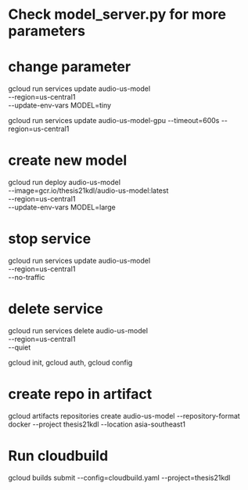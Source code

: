 # Check model_server.py for more parameters

# change parameter
gcloud run services update audio-us-model \
    --region=us-central1 \
    --update-env-vars MODEL=tiny

gcloud run services update audio-us-model-gpu --timeout=600s --region=us-central1

# create new model
gcloud run deploy audio-us-model \
    --image=gcr.io/thesis21kdl/audio-us-model:latest \
    --region=us-central1 \
    --update-env-vars MODEL=large 

# stop service
gcloud run services update audio-us-model \
    --region=us-central1 \
    --no-traffic

# delete service
gcloud run services delete audio-us-model \
    --region=us-central1 \
    --quiet

gcloud init, gcloud auth, gcloud config

# create repo in artifact
gcloud artifacts repositories create audio-us-model --repository-format docker --project thesis21kdl --location asia-southeast1
# Run cloudbuild
gcloud builds submit --config=cloudbuild.yaml --project=thesis21kdl 

